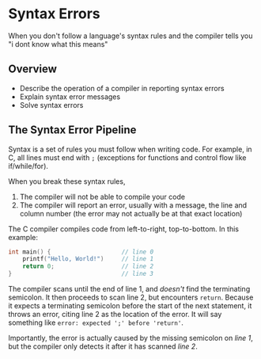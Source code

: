 # Syntax Errors

When you don't follow a language's syntax rules and the compiler tells you "i dont know what this means"

## Overview

- Describe the operation of a compiler in reporting syntax errors
- Explain syntax error messages
- Solve syntax errors

## The Syntax Error Pipeline

Syntax is a set of rules you must follow when writing code. For example, in C, all lines must end with 
`;` (exceptions for functions and control flow like if/while/for).

When you break these syntax rules,
1. The compiler will not be able to compile your code
2. The compiler will report an error, usually with a message, the line and column number (the error may 
not actually be at that exact location)

The C compiler compiles code from left-to-right, top-to-bottom. In this example:
```c
int main() {                    // line 0
    printf("Hello, World!")     // line 1
    return 0;                   // line 2
}                               // line 3
```
The compiler scans until the end of line 1, and _doesn't_ find the terminating semicolon. It then 
proceeds to scan line 2, but encounters `return`. Because it expects a terminating semicolon before the 
start of the next statement, it throws an error, citing line 2 as the location of the error. It will say
something like `error: expected ';' before 'return'`.

Importantly, the error is actually caused by the missing semicolon on _line 1_, but the compiler only
detects it after it has scanned _line 2_.

